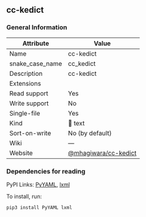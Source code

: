 
## cc-kedict ##

### General Information ###
Attribute | Value
--------- | -------
Name | cc-kedict
snake_case_name | cc_kedict
Description | cc-kedict
Extensions | 
Read support | Yes
Write support | No
Single-file | Yes
Kind | 📝 text
Sort-on-write | No (by default)
Wiki | ―
Website | [@mhagiwara/cc-kedict](https://github.com/mhagiwara/cc-kedict)




### Dependencies for reading ###
PyPI Links: [PyYAML](https://pypi.org/project/PyYAML), [lxml](https://pypi.org/project/lxml)

To install, run:

    pip3 install PyYAML lxml



